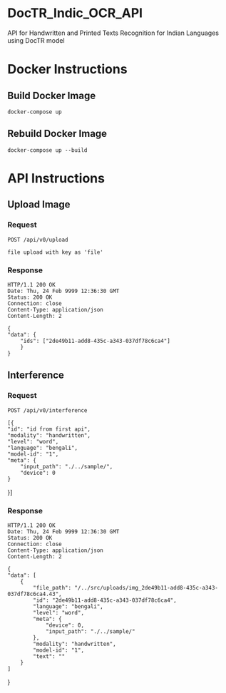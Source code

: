 # DocTR_Indic_OCR_API
API for Handwritten and Printed Texts Recognition for Indian Languages using DocTR model


# Docker Instructions

## Build Docker Image

```docker-compose up```

## Rebuild Docker Image

```docker-compose up --build```

# API Instructions

## Upload Image
### Request

`POST /api/v0/upload`

    file upload with key as 'file'

### Response

    HTTP/1.1 200 OK
    Date: Thu, 24 Feb 9999 12:36:30 GMT
    Status: 200 OK
    Connection: close
    Content-Type: application/json
    Content-Length: 2

    {
    "data": {
        "ids": ["2de49b11-add8-435c-a343-037df78c6ca4"]
        }
    }

## Interference
### Request

`POST /api/v0/interference`

    [{
    "id": "id from first api",
    "modality": "handwritten",
    "level": "word",
    "language": "bengali",
    "model-id": "1",
    "meta": {
        "input_path": "./../sample/",
        "device": 0
    }
}]

### Response

    HTTP/1.1 200 OK
    Date: Thu, 24 Feb 9999 12:36:30 GMT
    Status: 200 OK
    Connection: close
    Content-Type: application/json
    Content-Length: 2

    {
    "data": [
        {
            "file_path": "/../src/uploads/img_2de49b11-add8-435c-a343-037df78c6ca4.43",
            "id": "2de49b11-add8-435c-a343-037df78c6ca4",
            "language": "bengali",
            "level": "word",
            "meta": {
                "device": 0,
                "input_path": "./../sample/"
            },
            "modality": "handwritten",
            "model-id": "1",
            "text": ""
        }
    ]
}